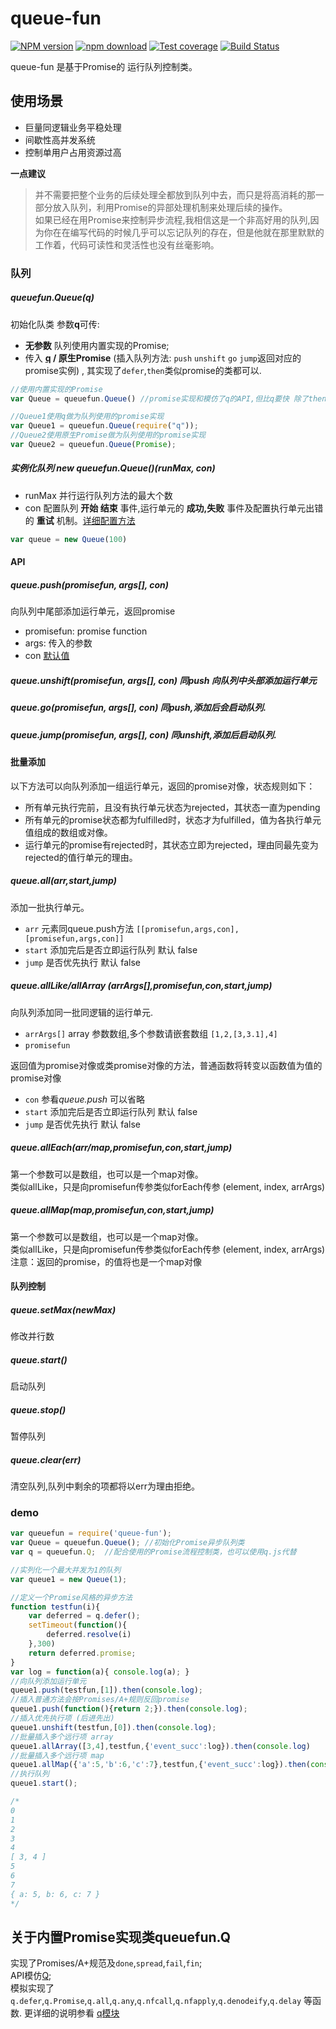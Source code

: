 # queue-fun
[![NPM version][npm-image]][npm-url]
[![npm download][download-image]][npm-url]
[![Test coverage][coveralls-image]][coveralls-url]
[![Build Status][BuildStatus-image]][BuildStatus-url]

[npm-image]: https://img.shields.io/npm/v/queue-fun.svg
[download-image]: https://img.shields.io/npm/dm/queue-fun.svg
[npm-url]: https://npmjs.org/package/queue-fun
[coveralls-image]: https://coveralls.io/repos/cnwhy/queue-fun/badge.svg?branch=master
[coveralls-url]: https://coveralls.io/r/cnwhy/queue-fun?branch=master
[BuildStatus-url]: https://travis-ci.org/cnwhy/queue-fun
[BuildStatus-image]: https://travis-ci.org/cnwhy/queue-fun.svg
queue-fun 是基于Promise的 运行队列控制类。

## 使用场景
- 巨量同逻辑业务平稳处理
- 间歇性高并发系统
- 控制单用户占用资源过高

**一点建议** 
>并不需要把整个业务的后续处理全都放到队列中去，而只是将高消耗的那一部分放入队列，利用Promise的异部处理机制来处理后续的操作。  
>如果已经在用Promise来控制异步流程,我相信这是一个非高好用的队列,因为你在在编写代码的时候几乎可以忘记队列的存在，但是他就在那里默默的工作着，代码可读性和灵活性也没有丝毫影响。

[github-q]: https://github.com/kriskowal/q
### 队列  
##### queuefun.Queue(*q*) 
初始化队类 参数**q**可传: 
- **无参数** 队列使用内置实现的Promise;  
- 传入 **[q][github-q] / 原生Promise** (插入队列方法: `push` `unshift` `go` `jump`返回对应的promise实例) , 其实现了`defer`,`then`类似promise的类都可以.  

```javascript
//使用内置实现的Promise
var Queue = queuefun.Queue() //promise实现和模仿了q的API,但比q要快 除了then, "done, spread, fail, fin"都是支持的 

//Queue1使用q做为队列使用的promise实现
var Queue1 = queuefun.Queue(require("q"));
//Queue2使用原生Promise做为队列使用的promise实现
var Queue2 = queuefun.Queue(Promise);
```

##### 实例化队列 new queuefun.Queue()(runMax, *con*) 
- runMax 并行运行队列方法的最大个数
- con 配置队列 **开始 结束** 事件,运行单元的 **成功,失败** 事件及配置执行单元出错的 **重试** 机制。[详细配置方法](https://github.com/cnwhy/queue-fun/wiki/%E5%AE%9E%E4%BE%8B%E5%8C%96%E9%98%9F%E5%88%97%E9%85%8D%E7%BD%AE%22%E8%B6%85%E6%97%B6%22,%22%E9%87%8D%E8%AF%95%22%E7%AD%89%E5%8F%82%E6%95%B0)  
```javascript
var queue = new Queue(100)
```

#### API  
##### queue.push(promisefun, *args[]*, *con*)  
向队列中尾部添加运行单元，返回promise  
- promisefun: promise function
- args: 传入的参数
- con [默认值](https://github.com/cnwhy/queue-fun/wiki/%E9%98%9F%E5%88%97%E5%85%83%E7%B4%A0-%E9%85%8D%E7%BD%AE%E5%8F%82%E6%95%B0%E8%AF%B4%E6%98%8E)  

##### queue.unshift(promisefun, *args[]*, *con*) 同push 向队列中头部添加运行单元  
##### queue.go(promisefun, *args[]*, *con*)  同push,添加后会启动队列.  
##### queue.jump(promisefun, *args[]*, *con*) 同unshift,添加后启动队列.  

#### 批量添加
以下方法可以向队列添加一组运行单元，返回的promise对像，状态规则如下：
- 所有单元执行完前，且没有执行单元状态为rejected，其状态一直为pending
- 所有单元的promise状态都为fulfilled时，状态才为fulfilled，值为各执行单元值组成的数组或对像。
- 运行单元的promise有rejected时，其状态立即为rejected，理由同最先变为rejected的值行单元的理由。  

##### queue.all(arr,*start*,*jump*)
添加一批执行单元。
- `arr` 元素同queue.push方法 `[[promisefun,args,con], [promisefun,args,con]]`
- `start` 添加完后是否立即运行队列 默认 false
- `jump` 是否优先执行 默认 false  

##### queue.allLike/allArray (arrArgs[],promisefun,*con*,*start*,*jump*)  
向队列添加同一批同逻辑的运行单元.
- `arrArgs[]` array 参数数组,多个参数请嵌套数组 `[1,2,[3,3.1],4]`
- `promisefun`  

返回值为promise对像或类promise对像的方法，普通函数将转变以函数值为值的promise对像
- `con` 参看*queue.push* 可以省略
- `start` 添加完后是否立即运行队列 默认 false
- `jump` 是否优先执行 默认 false  

##### queue.allEach(arr/map,promisefun,*con*,*start*,*jump*)  
第一个参数可以是数组，也可以是一个map对像。  
类似allLike，只是向promisefun传参类似forEach传参 (element, index, arrArgs)  

##### queue.allMap(map,promisefun,*con*,*start*,*jump*)  
第一个参数可以是数组，也可以是一个map对像。  
类似allLike，只是向promisefun传参类似forEach传参 (element, index, arrArgs)  
注意：返回的promise，的值将也是一个map对像
  
#### 队列控制
##### queue.setMax(newMax)  
修改并行数  

##### queue.start()  
启动队列  

##### queue.stop()  
暂停队列  

##### queue.clear(err)  
清空队列,队列中剩余的项都将以err为理由拒绝。  

### demo
``` javascript
var queuefun = require('queue-fun');
var Queue = queuefun.Queue(); //初始化Promise异步队列类
var q = queuefun.Q;  //配合使用的Promise流程控制类，也可以使用q.js代替

//实列化一个最大并发为1的队列
var queue1 = new Queue(1); 

//定义一个Promise风格的异步方法
function testfun(i){
	var deferred = q.defer();
	setTimeout(function(){
		deferred.resolve(i)
	},300)
	return deferred.promise;
}
var log = function(a){ console.log(a); }
//向队列添加运行单元
queue1.push(testfun,[1]).then(console.log); 
//插入普通方法会按Promises/A+规则反回promise
queue1.push(function(){return 2;}).then(console.log);
//插入优先执行项 (后进先出)
queue1.unshift(testfun,[0]).then(console.log);
//批量插入多个远行项 array
queue1.allArray([3,4],testfun,{'event_succ':log}).then(console.log) 
//批量插入多个远行项 map 
queue1.allMap({'a':5,'b':6,'c':7},testfun,{'event_succ':log}).then(console.log)
//执行队列
queue1.start();

/*
0
1
2
3
4
[ 3, 4 ]
5
6
7
{ a: 5, b: 6, c: 7 }
*/
```

## 关于内置Promise实现类queuefun.Q
实现了Promises/A+规范及`done`,`spread`,`fail`,`fin`;  
API模仿[Q](https://github.com/kriskowal/q);  
模拟实现了 `q.defer`,`q.Promise`,`q.all`,`q.any`,`q.nfcall`,`q.nfapply`,`q.denodeify`,`q.delay` 等函数.
更详细的说明参看 [q模块][github-q]


